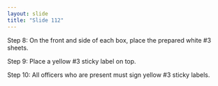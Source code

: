 ```yaml
---
layout: slide
title: "Slide 112"
---
```


Step 8: On the front and side of each box, place the prepared white #3 sheets.

Step 9: Place a yellow #3 sticky label on top.

Step 10: All officers who are present must sign yellow #3 sticky labels.